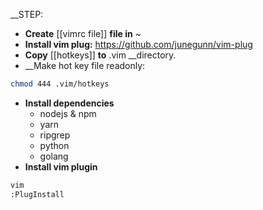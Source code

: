__STEP:
- __Create__ [[vimrc file]]  __file in__ ~
- __Install vim plug:__ https://github.com/junegunn/vim-plug
- __Copy__ [[hotkeys]] __to__ .vim __directory.
- __Make hot key file readonly: 
```sh
chmod 444 .vim/hotkeys
```
- __Install dependencies__
	- nodejs & npm
	- yarn
	- ripgrep
	- python
	- golang
- __Install vim plugin__
``` sh
vim
:PlugInstall
```
